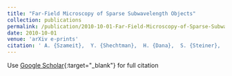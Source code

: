 ```yaml
---
title: "Far-Field Microscopy of Sparse Subwavelength Objects"
collection: publications
permalink: /publication/2010-10-01-Far-Field-Microscopy-of-Sparse-Subwavelength-Objects
date: 2010-10-01
venue: 'arXiv e-prints'
citation: ' A. {Szameit},  Y. {Shechtman},  H. {Dana},  S. {Steiner},  S. {Gazit},  T. {Cohen-Hyams},  E. {Bullkich},  O. {Cohen},  Y. {Eldar},  S. {Shoham},  E. {Kley},  M. {Segev}, &quot;Far-Field Microscopy of Sparse Subwavelength Objects.&quot; arXiv e-prints, 2010.'
---
```

Use [Google Scholar](https://scholar.google.com/scholar?q=Far+Field+Microscopy+of+Sparse+Subwavelength+Objects){:target="_blank"} for full citation